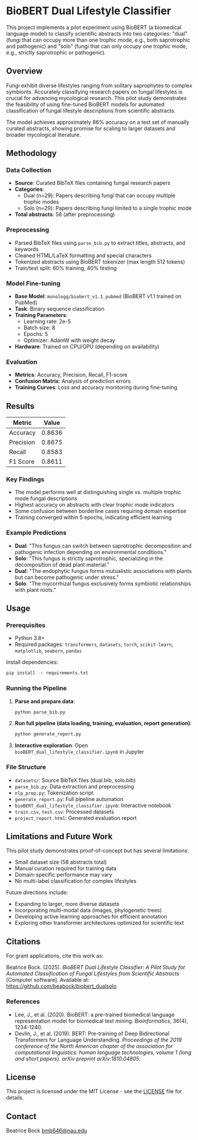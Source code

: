 # BioBERT Dual Lifestyle Classifier

This project implements a pilot experiment using BioBERT (a biomedical language model) to classify scientific abstracts into two categories: "dual" (fungi that can occupy more than one trophic mode, e.g., both saprotrophic and pathogenic) and "solo" (fungi that can only occupy one trophic mode, e.g., strictly saprotrophic or pathogenic).

## Overview

Fungi exhibit diverse lifestyles ranging from solitary saprophytes to complex symbionts. Accurately classifying research papers on fungal lifestyles is crucial for advancing mycological research. This pilot study demonstrates the feasibility of using fine-tuned BioBERT models for automated classification of fungal lifestyle descriptions from scientific abstracts.

The model achieves approximately 86% accuracy on a test set of manually curated abstracts, showing promise for scaling to larger datasets and broader mycological literature.

## Methodology

### Data Collection
- **Source**: Curated BibTeX files containing fungal research papers
- **Categories**:
  - Dual (n=29): Papers describing fungi that can occupy multiple trophic modes
  - Solo (n=29): Papers describing fungi limited to a single trophic mode
- **Total abstracts**: 58 (after preprocessing)

### Preprocessing
- Parsed BibTeX files using `parse_bib.py` to extract titles, abstracts, and keywords
- Cleaned HTML/LaTeX formatting and special characters
- Tokenized abstracts using BioBERT tokenizer (max length 512 tokens)
- Train/test split: 60% training, 40% testing

### Model Fine-tuning
- **Base Model**: `monologg/biobert_v1.1_pubmed` (BioBERT v1.1 trained on PubMed)
- **Task**: Binary sequence classification
- **Training Parameters**:
  - Learning rate: 2e-5
  - Batch size: 8
  - Epochs: 5
  - Optimizer: AdamW with weight decay
- **Hardware**: Trained on CPU/GPU (depending on availability)

### Evaluation
- **Metrics**: Accuracy, Precision, Recall, F1-score
- **Confusion Matrix**: Analysis of prediction errors
- **Training Curves**: Loss and accuracy monitoring during fine-tuning

## Results

| Metric | Value |
|--------|-------|
| Accuracy | 0.8636 |
| Precision | 0.8675 |
| Recall | 0.8583 |
| F1 Score | 0.8611 |

### Key Findings
- The model performs well at distinguishing single vs. multiple trophic mode fungal descriptions
- Highest accuracy on abstracts with clear trophic mode indicators
- Some confusion between borderline cases requiring domain expertise
- Training converged within 5 epochs, indicating efficient learning

### Example Predictions
- **Dual**: "This fungus can switch between saprotrophic decomposition and pathogenic infection depending on environmental conditions."
- **Solo**: "This fungus is strictly saprotrophic, specializing in the decomposition of dead plant material."
- **Dual**: "The endophytic fungus forms mutualistic associations with plants but can become pathogenic under stress."
- **Solo**: "The mycorrhizal fungus exclusively forms symbiotic relationships with plant roots."

## Usage

### Prerequisites
- Python 3.8+
- Required packages: `transformers`, `datasets`, `torch`, `scikit-learn`, `matplotlib`, `seaborn`, `pandas`

Install dependencies:
```bash
pip install -r requirements.txt
```

### Running the Pipeline
1. **Parse and prepare data**:
   ```bash
   python parse_bib.py
   ```

2. **Run full pipeline (data loading, training, evaluation, report generation)**:
   ```bash
   python generate_report.py
   ```

3. **Interactive exploration**: Open `bioBERT_dual_lifestyle_classifier.ipynb` in Jupyter

### File Structure
- `datasets/`: Source BibTeX files (dual.bib, solo.bib)
- `parse_bib.py`: Data extraction and preprocessing
- `nlp_prep.py`: Tokenization script
- `generate_report.py`: Full pipeline automation
- `bioBERT_dual_lifestyle_classifier.ipynb`: Interactive notebook
- `train.csv`, `test.csv`: Processed datasets
- `project_report.html`: Generated evaluation report

## Limitations and Future Work

This pilot study demonstrates proof-of-concept but has several limitations:
- Small dataset size (58 abstracts total)
- Manual curation required for training data
- Domain-specific performance may vary
- No multi-label classification for complex lifestyles

Future directions include:
- Expanding to larger, more diverse datasets
- Incorporating multi-modal data (images, phylogenetic trees)
- Developing active learning approaches for efficient annotation
- Exploring other transformer architectures optimized for scientific text

## Citations

For grant applications, cite this work as:

Beatrice Bock. (2025). *BioBERT Dual Lifestyle Classifier: A Pilot Study for Automated Classification of Fungal Lifestyles from Scientific Abstracts* [Computer software]. Available at: https://github.com/beabock/biobert_dualsolo

### References
- Lee, J., et al. (2020). BioBERT: a pre-trained biomedical language representation model for biomedical text mining. *Bioinformatics*, 36(4), 1234-1240.
- Devlin, J., et al. (2019). BERT: Pre-training of Deep Bidirectional Transformers for Language Understanding. *Proceedings of the 2019 conference of the North American chapter of the association for computational linguistics: human language technologies, volume 1 (long and short papers).* *arXiv preprint arXiv:1810.04805*.

## License

This project is licensed under the MIT License - see the [LICENSE](LICENSE) file for details.

## Contact

Beatrice Bock
bmb646@nau.edu